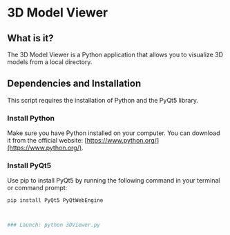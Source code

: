 # 3D Model Viewer

## What is it?

The 3D Model Viewer is a Python application that allows you to visualize 3D models from a local directory.

## Dependencies and Installation

This script requires the installation of Python and the PyQt5 library.

### Install Python

Make sure you have Python installed on your computer. You can download it from the official website: [https://www.python.org/](https://www.python.org/).

### Install PyQt5

Use pip to install PyQt5 by running the following command in your terminal or command prompt:

```bash
pip install PyQt5 PyQtWebEngine



### Launch: python 3DViewer.py
